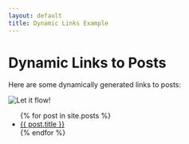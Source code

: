 ```yaml
---
layout: default
title: Dynamic Links Example
---
```


# Dynamic Links to Posts

Here are some dynamically generated links to posts:

![Let it flow!](/assets/images/flow.jpg "Flow")

<ul>
{% for post in site.posts %}
  <li><a href="{{ post.url }}">{{ post.title }}</a></li>
{% endfor %}
</ul>
